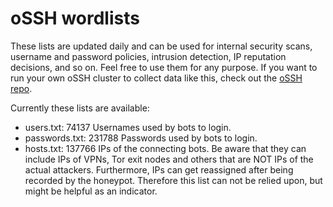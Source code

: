 # oSSH wordlists
These lists are updated daily and can be used for internal security scans, username and password policies, intrusion detection, IP reputation decisions, and so on. Feel free to use them for any purpose. If you want to run your own oSSH cluster to collect data like this, check out the [oSSH repo](https://github.com/toxyl/ossh).  

Currently these lists are available:  
- users.txt: 74137                                                                                                                                                                                                                                                                                                                                                                                                    Usernames used by bots to login. 
- passwords.txt: 231788                                                                                                                                                                                                                                                                                                                                                                                                    Passwords used by bots to login. 
- hosts.txt: 137766                                                                                                                                                                                                                                                                                                                                                                                                    IPs of the connecting bots. Be aware that they can include IPs of VPNs, Tor exit nodes and others that are NOT IPs of the actual attackers. Furthermore, IPs can get reassigned after being recorded by the honeypot. Therefore this list can not be relied upon, but might be helpful as an indicator.
